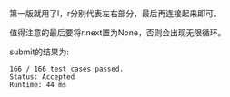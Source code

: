 第一版就用了l，r分别代表左右部分，最后再连接起来即可。

值得注意的最后要将r.next置为None，否则会出现无限循环。

submit的结果为:
```
166 / 166 test cases passed.
Status: Accepted
Runtime: 44 ms
```
